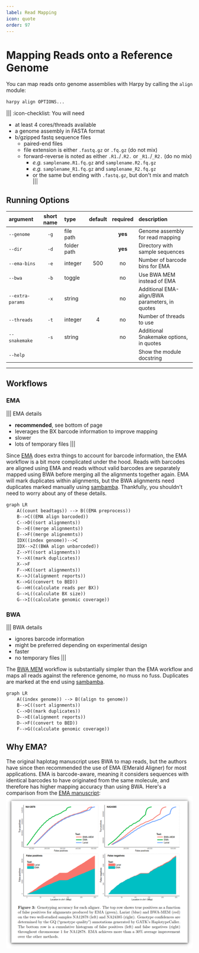 ```yaml
---
label: Read Mapping
icon: quote
order: 97
---
```


# Mapping Reads onto a Reference Genome
You can map reads onto genome assemblies with Harpy by calling the `align` module:
```bash
harpy align OPTIONS...
```
|||  :icon-checklist: You will need
- at least 4 cores/threads available
- a genome assembly in FASTA format
- b/gzipped fastq sequence files
    - paired-end files
    - file extension is either `.fastq.gz` or `.fq.gz` (do not mix)
    - forward-reverse is noted as either `.R1.`/`.R2.` or `_R1.`/`_R2.` (do no mix)
        - _e.g._ `samplename.R1.fq.gz` and `samplename.R2.fq.gz`
        - _e.g._ `samplename_R1.fq.gz` and `samplename_R2.fq.gz`
        - or the same but ending with `.fastq.gz`, but don't mix and match
|||

## Running Options
| argument         | short name | type        | default | required | description                                    |
|:-----------------|:----------:|:------------|:-------:|:--------:|:-----------------------------------------------|
| `--genome`       |    `-g`    | file path   |         | **yes**  | Genome assembly for read mapping               |
| `--dir`          |    `-d`    | folder path |         | **yes**  | Directory with sample sequences                |
| `--ema-bins`     |    `-e`    | integer     |   500   |    no    | Number of barcode bins for EMA                 |
| `--bwa`          |    `-b`    | toggle      |         |    no    | Use BWA MEM instead of EMA                     |
| `--extra-params` |    `-x`    | string      |         |    no    | Additional EMA-align/BWA parameters, in quotes |
| `--threads`      |    `-t`    | integer     |    4    |    no    | Number of threads to use                       |
| `--snakemake`    |    `-s`    | string      |         |    no    | Additional Snakemake options, in quotes        |
| `--help`         |            |             |         |          | Show the module docstring                      |

----

## Workflows
### EMA
||| EMA details
- **recommended**, see bottom of page
- leverages the BX barcode information to improve mapping
- slower
- lots of temporary files
|||

Since [EMA](https://github.com/arshajii/ema) does extra things to account for barcode information, the EMA workflow is a bit more complicated under the hood. Reads with barcodes are aligned using EMA and reads without valid barcodes are separately mapped using BWA before merging all the alignments together again. EMA will mark duplicates within alignments, but the BWA alignments need duplicates marked manually using [sambamba](https://lomereiter.github.io/sambamba/). Thankfully, you shouldn't need to worry about any of these details.

```mermaid
graph LR
    A((count beadtags)) --> B((EMA preprocess))
    B-->C((EMA align barcoded))
    C-->D((sort alignments))
    D-->E((merge alignments))
    E-->F((merge alignemnts))
    IDX((index genome))-->C
    IDX-->Z((BWA align unbarcoded))
    Z-->Y((sort alignments))
    Y-->X((mark duplicates))
    X-->F
    F-->K((sort alignments))
    K-->J((alignment reports))
    K-->G((convert to BED))
    G-->H((calculate reads per BX))
    G-->L((calculate BX size))
    G-->I((calculate genomic coverage))
```

### BWA
||| BWA details
- ignores barcode information
- might be preferred depending on experimental design
- faster
- no temporary files
|||

The [BWA MEM](https://github.com/lh3/bwa) workflow is substantially simpler than the EMA workflow and maps all reads against the reference genome, no muss no fuss. Duplicates are marked at the end using [sambamba](https://lomereiter.github.io/sambamba/).

```mermaid
graph LR
    A((index genome)) --> B((align to genome))
    B-->C((sort alignments))
    C-->D((mark duplicates))
    D-->E((alignment reports))
    D-->F((convert to BED))
    F-->G((calculate genomic coverage))
```

## Why EMA?
The original haplotag manuscript uses BWA to map reads, but the authors have since then recommended the use of EMA (EMerald Aligner) for most applications. EMA is barcode-aware, meaning it considers sequences with identical barcodes to have originated from the same molecule, and therefore has higher mapping accuracy than using BWA. Here's a comparison from the [EMA manuscript](https://www.biorxiv.org/content/10.1101/220236v1):
![EMA Publication figure 3](/static/EMA.fig3.png)